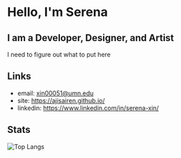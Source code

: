 # Hello, I'm Serena
## I am a Developer, Designer, and Artist
I need to figure out what to put here

## Links
- email: xin00051@umn.edu
- site: https://ajisairen.github.io/
- linkedin: https://www.linkedin.com/in/serena-xin/

## Stats
![Top Langs](https://github-readme-stats-ebon-six-91.vercel.app/api/top-langs/?username=ajisairen&layout=compact&size_weight=0.5&count_weight=0.5&hide=C,OCaml)

<!--
**ajisairen/ajisairen** is a ✨ _special_ ✨ repository because its `README.md` (this file) appears on your GitHub profile.

Here are some ideas to get you started:

- 🔭 I’m currently working on ...
- 🌱 I’m currently learning ...
- 👯 I’m looking to collaborate on ...
- 🤔 I’m looking for help with ...
- 💬 Ask me about ...
- 📫 How to reach me: ...
- 😄 Pronouns: ...
- ⚡ Fun fact: ...
-->
